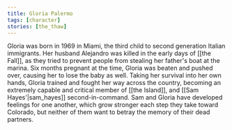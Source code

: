 ```yaml
---
title: Gloria Palermo
tags: [character]
stories: [the_thaw]
---
```


Gloria was born in 1969 in Miami, the third child to second generation Italian immigrants. Her husband Alejandro was killed in the early days of [[the Fall]], as they tried to prevent people from stealing her father's boat at the marina. Six months pregnant at the time, Gloria was beaten and pushed over, causing her to lose the baby as well. Taking her survival into her own hands, Gloria trained and fought her way across the country, becoming an extremely capable and critical member of [[the Island]], and [[Sam Hayes'|sam_hayes]] second-in-command. Sam and Gloria have developed feelings for one another, which grow stronger each step they take toward Colorado, but neither of them want to betray the memory of their dead partners.